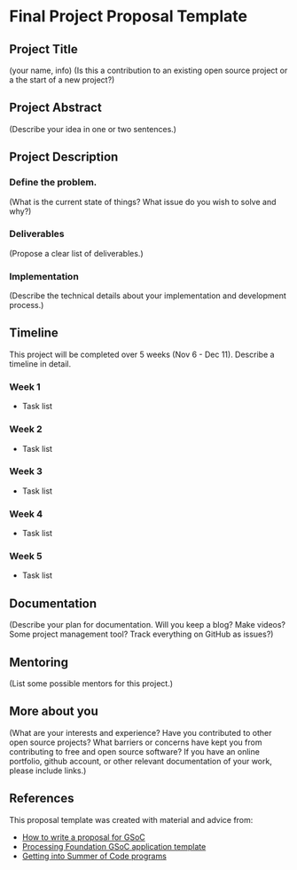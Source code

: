 # Final Project Proposal Template

## Project Title
(your name, info)
(Is this a contribution to an existing open source project or a the start of a new project?)

## Project Abstract
(Describe your idea in one or two sentences.)

## Project Description

### Define the problem. 
(What is the current state of things? What issue do you wish to solve and why?)

### Deliverables
(Propose a clear list of deliverables.)

### Implementation
(Describe the technical details about your implementation and development process.)

## Timeline
This project will be completed over 5 weeks (Nov 6 - Dec 11). Describe a timeline in detail.

### Week 1
* Task list

### Week 2
* Task list

### Week 3
* Task list

### Week 4
* Task list

### Week 5
* Task list

## Documentation
(Describe your plan for documentation. Will you keep a blog? Make videos? Some project management tool? Track everything on GitHub as issues?)

## Mentoring
(List some possible mentors for this project.)

## More about you
(What are your interests and experience? Have you contributed to other open source projects? What barriers or concerns have kept you from contributing to free and open source software? If you have an online portfolio, github account, or other relevant documentation of your work, please include links.)

## References

This proposal template was created with material and advice from:
* [How to write a proposal for GSoC](http://teom.org/blog/kde/how-to-write-a-kick-ass-proposal-for-google-summer-of-code/)
* [Processing Foundation GSoC application template](https://docs.google.com/document/d/1UFcWh2IWqhICh4YIFNwtKUaWWXifaBB67rjPxbYzjbE/edit)
* [Getting into Summer of Code programs](http://exploreshaifali.github.io/2015/06/08/getting-into-summer-of-code-programs/)
